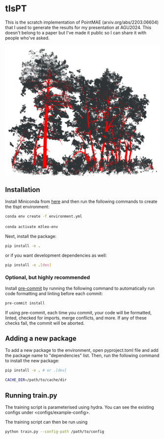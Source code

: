 # tlsPT

This is the scratch implementation of PointMAE (arxiv.org/abs/2203.06604) that I used to generate the results for my presentation at AGU2024. This doesn't belong to a paper but I've made it public so I can share it with people who've asked.

![Alt text for the image](splash.PNG)

## Installation

Install Miniconda from [here](https://docs.conda.io/en/latest/miniconda.html) and then run the following commands to create the tlspt environment:

```bash
conda env create -f environment.yml

conda activate m3leo-env
```

Next, install the package:

```bash
pip install -e .
```

or if you want development dependencies as well:

```bash
pip install -e .[dev]
```

### Optional, but highly recommended

Install [pre-commit](https://pre-commit.com/) by running the following command to automatically run code formatting and linting before each commit:

```bash
pre-commit install
```

If using pre-commit, each time you commit, your code will be formatted, linted, checked for imports, merge conflicts, and more. If any of these checks fail, the commit will be aborted.

## Adding a new package

To add a new package to the environment, open pyproject.toml file and add the package name to "dependencies" list. Then, run the following command to install the new package:

```bash
pip install -e . # or .[dev]
```

```bash
CACHE_DIR=/path/to/cache/dir
```

## Running train.py
The training script is parameterised using hydra. You can see the existing configs under <configs/example-config>.

The training script can then be run using

```bash
python train.py --config-path /path/to/config
```
